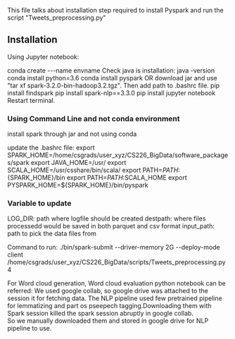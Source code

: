 This file talks about installation step required to install Pyspark and run the script "Tweets_preprocessing.py"

## Installation 

Using Jupyter notebook: 

conda create ---name envname
Check java is installation: java -version
conda install python=3.6
conda install pyspark  OR download jar and use "tar xf spark-3.2.0-bin-hadoop3.2.tgz". Then add path to .bashrc file.
pip install findspark
pip install spark-nlp==3.3.0
pip install jupyter notebook
Restart terminal.

### Using Command Line and not conda environment
install spark through  jar and not using conda 

update the .bashrc file: 
export SPARK_HOME=/home/csgrads/user_xyz/CS226_BigData/software_packages/spark
export JAVA_HOME=/usr/
export SCALA_HOME=/usr/csshare/bin/scala/
export PATH=$PATH:${SPARK_HOME}/bin
export PATH=$PATH:$SCALA_HOME
export PYSPARK_HOME=${SPARK_HOME}/bin/pyspark


### Variable to update
LOG_DIR: path where logfile should be created
destpath: where files processedd would be saved in both parquet and csv format
input_path: path to pick the data files from

Command to run: ./bin/spark-submit --driver-memory 2G --deploy-mode client /home/csgrads/user_xyz/CS226_BigData/scripts/Tweets_preprocessing.py 4


For Word cloud generation, Word cloud evaluation python notebook can be referred: 
We used google collab, so google drive was attached to the session it for fetching data. 
The NLP pipeline used few pretrained pipeline for lemmatizing and part os pseepech tagging.Downloading them with Spark session killed the spark session abruptly in google collab.  
So we manually downloaded them and stored in google drive for NLP pipeline to use. 